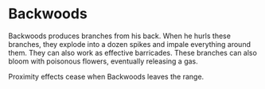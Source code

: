 # Backwoods
Backwoods produces branches from his back. When he hurls these branches, they explode into a dozen spikes and impale everything around them. They can also work as effective barricades. These branches can also bloom with poisonous flowers, eventually releasing a gas.

Proximity effects cease when Backwoods leaves the range.

